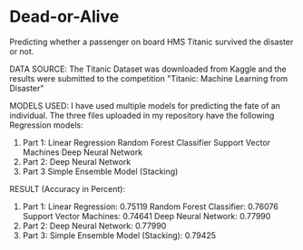 # Dead-or-Alive
Predicting whether a passenger on board HMS Titanic survived the disaster or not.

DATA SOURCE:
The Titanic Dataset was downloaded from Kaggle and the results were submitted to the competition "Titanic: Machine Learning from Disaster"

MODELS USED:
I have used multiple models for predicting the fate of an individual. 
The three files uploaded in my repository have the following Regression models:

1. Part 1:
    Linear Regression
    Random Forest Classifier
    Support Vector Machines
    Deep Neural Network
2. Part 2:
    Deep Neural Network
3. Part 3
    Simple Ensemble Model (Stacking)
    
RESULT (Accuracy in Percent):
1. Part 1:
    Linear Regression:          0.75119
    Random Forest Classifier:   0.76076
    Support Vector Machines:    0.74641
    Deep Neural Network:        0.77990
2. Part 2:
    Deep Neural Network:        0.77990
3. Part 3:
    Simple Ensemble Model (Stacking):   0.79425
